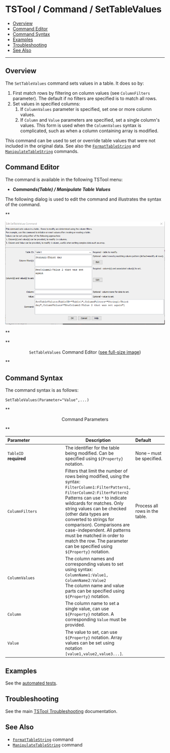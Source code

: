 # TSTool / Command / SetTableValues #

*   [Overview](#overview)
*   [Command Editor](#command-editor)
*   [Command Syntax](#command-syntax)
*   [Examples](#examples)
*   [Troubleshooting](#troubleshooting)
*   [See Also](#see-also)

-------------------------

## Overview ##

The `SetTableValues` command sets values in a table.
It does so by:

1.  First match rows by filtering on column values (see `ColumnFilters` parameter).
    The default if no filters are specified is to match all rows.
2.  Set values in specified columns:
    1.  If `ColumnValues` parameter is specified, set one or more column values.
    2.  If `Column` and `Value` parameters are specified, set a single column's values.
        This form is used when the `ColumnValues` syntax is complicated,
        such as when a column containing array is modified.

This command can be used to set or override table values that were not included in the original data.
See also the [`FormatTableString`](../FormatTableString/FormatTableString.md) and
[`ManipulateTableString`](../ManipulateTableString/ManipulateTableString.md) commands.

## Command Editor ##

The command is available in the following TSTool menu:

*   ***Commands(Table) / Manipulate Table Values***

The following dialog is used to edit the command and illustrates the syntax of the command.

**<p style="text-align: center;">
![SetTableValues command editor](SetTableValues.png)
</p>**

**<p style="text-align: center;">
`SetTableValues` Command Editor (<a href="../SetTableValues.png">see full-size image</a>)
</p>**

## Command Syntax ##

The command syntax is as follows:

```text
SetTableValues(Parameter="Value",...)
```
**<p style="text-align: center;">
Command Parameters
</p>**

| **Parameter**&nbsp;&nbsp;&nbsp;&nbsp;&nbsp;&nbsp;&nbsp;&nbsp;&nbsp;&nbsp;&nbsp;&nbsp;&nbsp;&nbsp;&nbsp;&nbsp;&nbsp;&nbsp;&nbsp;&nbsp;&nbsp;&nbsp;&nbsp;&nbsp;&nbsp;&nbsp; | **Description** | **Default**&nbsp;&nbsp;&nbsp;&nbsp;&nbsp;&nbsp;&nbsp;&nbsp;&nbsp;&nbsp; |
| --------------|-----------------|----------------- |
|`TableID`<br>**required**|The identifier for the table being modified.  Can be specified using `${Property}` notation.|None – must be specified.|
|`ColumnFilters`|Filters that limit the number of rows being modified, using the syntax:<br>`FilterColumn1:FilterPattern1, FilterColumn2:FilterPattern2`<br>Patterns can use `*` to indicate wildcards for matches.  Only string values can be checked (other data types are converted to strings for comparison).  Comparisons are case-independent.  All patterns must be matched in order to match the row.  The parameter can be specified using `${Property}` notation.|Process all rows in the table.|
|`ColumnValues`<br>|The column names and corresponding values to set using syntax:<br>`ColumnName1:Value1, ColumnName2:Value2`<br>The column name and value parts can be specified using `${Property}` notation.||
|`Column`<br>|The column name to set a single value, can use `${Property}` notation.  A corresponding `Value` must be provided.||
|`Value`<br>|The value to set, can use `${Property}` notation.  Array values can be set using notation `[value1,value2,value3...]`.||

## Examples ##

See the [automated tests](https://github.com/OpenCDSS/cdss-app-tstool-test/tree/master/test/commands/SetTableValues).

## Troubleshooting ##

See the main [TSTool Troubleshooting](../../troubleshooting/troubleshooting.md) documentation.

## See Also ##

*   [`FormatTableString`](../FormatTableString/FormatTableString.md) command
*   [`ManipulateTableString`](../ManipulateTableString/ManipulateTableString.md) command
